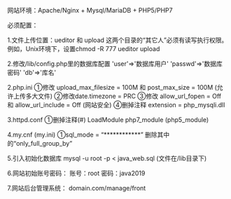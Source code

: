 网站环境：Apache/Nginx + Mysql/MariaDB + PHP5/PHP7

必须配置：

1.文件上传位置：ueditor 和 upload 这两个目录的“其它人”必须有读写执行权限。
例如，Unix环境下，设置chmod -R 777 ueditor upload

2.修改/lib/config.php里的数据库配置
'user'=>'数据库用户'
'passwd'=>'数据库密码'
'db'=>'库名'

2.php.ini
①修改 upload_max_filesize = 100M 和 post_max_size = 100M (允许上传多大文件)
②修改date.timezone = PRC
③修改 allow_url_fopen = Off 和 allow_url_include = Off (网站安全)
④删掉注释 extension = php_mysqli.dll


3.httpd.conf
①删掉注释(#) LoadModule php7_module (php5_module)

4.my.cnf (my.ini)
①sql_mode = “************” 删除其中的“only_full_group_by”

5.引入初始化数据库
mysql -u root -p < java_web.sql (文件在/lib目录下)

6.网站初始账号密码：
账号：root
密码：java2019

7.网站后台管理系统：
domain.com/manage/front
